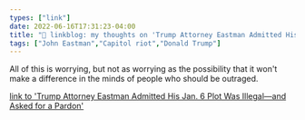 ```yaml
---
types: ["link"]
date: 2022-06-16T17:31:23-04:00
title: "🔗 linkblog: my thoughts on 'Trump Attorney Eastman Admitted His Jan. 6 Plot Was Illegal—and Asked for a Pardon'"
tags: ["John Eastman","Capitol riot","Donald Trump"]
---
```

All of this is worrying, but not as worrying as the possibility that it won't make a difference in the minds of people who should be outraged.
 

[link to 'Trump Attorney Eastman Admitted His Jan. 6 Plot Was Illegal—and Asked for a Pardon'](https://www.vice.com/en/article/88q9xx/john-eastman-jan-6-riots)
